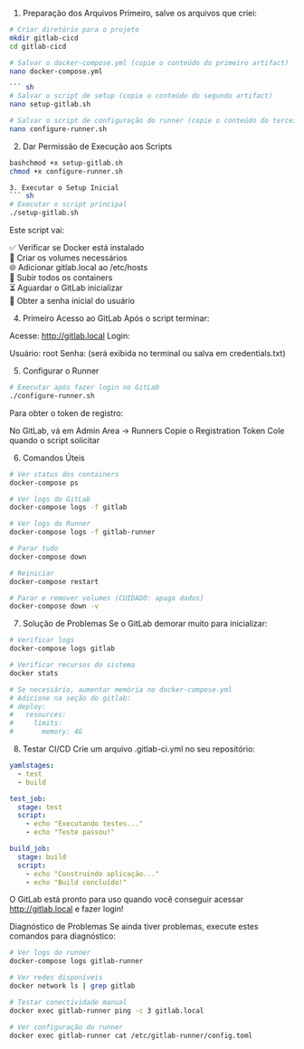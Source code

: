 1. Preparação dos Arquivos
Primeiro, salve os arquivos que criei:

``` sh
# Criar diretório para o projeto
mkdir gitlab-cicd
cd gitlab-cicd

# Salvar o docker-compose.yml (copie o conteúdo do primeiro artifact)
nano docker-compose.yml

``` sh
# Salvar o script de setup (copie o conteúdo do segundo artifact)
nano setup-gitlab.sh

# Salvar o script de configuração do runner (copie o conteúdo do terceiro artifact)
nano configure-runner.sh
```

2. Dar Permissão de Execução aos Scripts
``` sh
bashchmod +x setup-gitlab.sh
chmod +x configure-runner.sh

3. Executar o Setup Inicial
``` sh
# Executar o script principal
./setup-gitlab.sh
```

Este script vai:

✅ Verificar se Docker está instalado  
📁 Criar os volumes necessários  
🌐 Adicionar gitlab.local ao /etc/hosts  
🚀 Subir todos os containers  
⏳ Aguardar o GitLab inicializar  
🔑 Obter a senha inicial do usuário   

4. Primeiro Acesso ao GitLab
Após o script terminar:

Acesse: http://gitlab.local
Login:

Usuário: root
Senha: (será exibida no terminal ou salva em credentials.txt)

5. Configurar o Runner
``` sh
# Executar após fazer login no GitLab
./configure-runner.sh
```

Para obter o token de registro:

No GitLab, vá em Admin Area → Runners
Copie o Registration Token
Cole quando o script solicitar

6. Comandos Úteis
``` sh
# Ver status dos containers
docker-compose ps

# Ver logs do GitLab
docker-compose logs -f gitlab

# Ver logs do Runner
docker-compose logs -f gitlab-runner

# Parar tudo
docker-compose down

# Reiniciar
docker-compose restart

# Parar e remover volumes (CUIDADO: apaga dados)
docker-compose down -v
```

7. Solução de Problemas
Se o GitLab demorar muito para inicializar:
``` sh
# Verificar logs
docker-compose logs gitlab

# Verificar recursos do sistema
docker stats

# Se necessário, aumentar memória no docker-compose.yml
# Adicione na seção do gitlab:
# deploy:
#   resources:
#     limits:
#       memory: 4G
```

8. Testar CI/CD
Crie um arquivo .gitlab-ci.yml no seu repositório:
``` yml
yamlstages:
  - test
  - build

test_job:
  stage: test
  script:
    - echo "Executando testes..."
    - echo "Teste passou!"

build_job:
  stage: build
  script:
    - echo "Construindo aplicação..."
    - echo "Build concluído!"
```

O GitLab está pronto para uso quando você conseguir acessar http://gitlab.local e fazer login!

Diagnóstico de Problemas
Se ainda tiver problemas, execute estes comandos para diagnóstico:
``` sh
# Ver logs do runner
docker-compose logs gitlab-runner

# Ver redes disponíveis
docker network ls | grep gitlab

# Testar conectividade manual
docker exec gitlab-runner ping -c 3 gitlab.local

# Ver configuração do runner
docker exec gitlab-runner cat /etc/gitlab-runner/config.toml
```